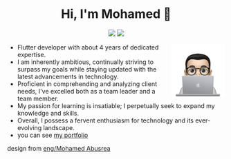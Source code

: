 <head>
  <!--makes all links open in a new tab-->
  <base target="_blank">
</head>

<h1 align="center">Hi, I'm Mohamed 👋</h1>
<p align="center">
    <a href="https://www.linkedin.com/in/mohammed-saleh-6162261a3/" target="_blank"><img src="https://img.shields.io/badge/linkedin-%230177B5?style=flat&logo=linkedin&logoColor=white"/></a>
    <a href="https://www.youtube.com/@mohamedsalehelshazly/" target="_blank"><img src="https://img.shields.io/badge/youtube-%23FF0000?style=flat&logo=youtube&logoColor=white"/></a>
  </p>
  
  <img src="https://github.com/MohammedSalehelShazly/MohammedSalehelShazly/blob/main/profile-img.png" align="right" width="25%"/>
<ul>
<li> Flutter developer with about 4 years of dedicated expertise.</li>

<li> I am inherently ambitious, continually striving to surpass my goals while staying updated with the latest advancements in technology.</li>

<li> Proficient in comprehending and analyzing client needs, I've excelled both as a team leader and a team member.</li>

<li> My passion for learning is insatiable; I perpetually seek to expand my knowledge and skills.</li>

<li> Overall, I possess a fervent enthusiasm for technology and its ever-evolving landscape.</li>

<li> you can see <a href= 'https://mostaql.com/u/Mohamed_Saleh99/portfolio' target="_blank"> my portfolio</a> </li>
</ul>

<p> </p>
<p> </p>

design from <a href="https://github.com/mohamedabusrea" target="_blank"> eng/Mohamed Abusrea</a>
